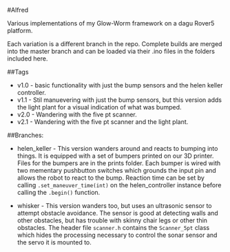 #Alfred

Various implementations of my Glow-Worm framework on a dagu Rover5 
platform.

Each variation is a different branch in the repo.  Complete builds
are merged into the master branch and can be loaded via their .ino
files in the folders included here.

##Tags

 - v1.0 - basic functionality with just the bump sensors and the
helen keller controller.
 - v1.1 - Stil manuevering with just the bump sensors, but this 
version adds the light plant for a visual indication of what was 
bumped.
 - v2.0 - Wandering with the five pt scanner.
 - v2.1 - Wandering with the five pt scanner and the light plant.

##Branches:

 - helen_keller - This version wanders around and reacts to bumping 
into things.  It is equipped with a set of bumpers printed on our 
3D printer.  Files for the bumpers are in the prints folder.  Each 
bumper is wired with two mementary pushbutton switches which grounds 
the input pin and allows the robot to react to the bump.  Reaction 
time can be set by calling `.set_maneuver_time(int)` on the 
helen_controller instance before calling the `.begin()` function.

- whisker - This version wanders too, but uses an ultrasonic 
sensor to attempt obstacle avoidance.  The sensor is good at detecting
walls and other obstacles, but has trouble with skinny chair legs
or other thin obstacles.  The header file `scanner.h` contains the
`Scanner_5pt` class which hides the processing necessary to 
control the sonar sensor and the servo it is mounted to. 
